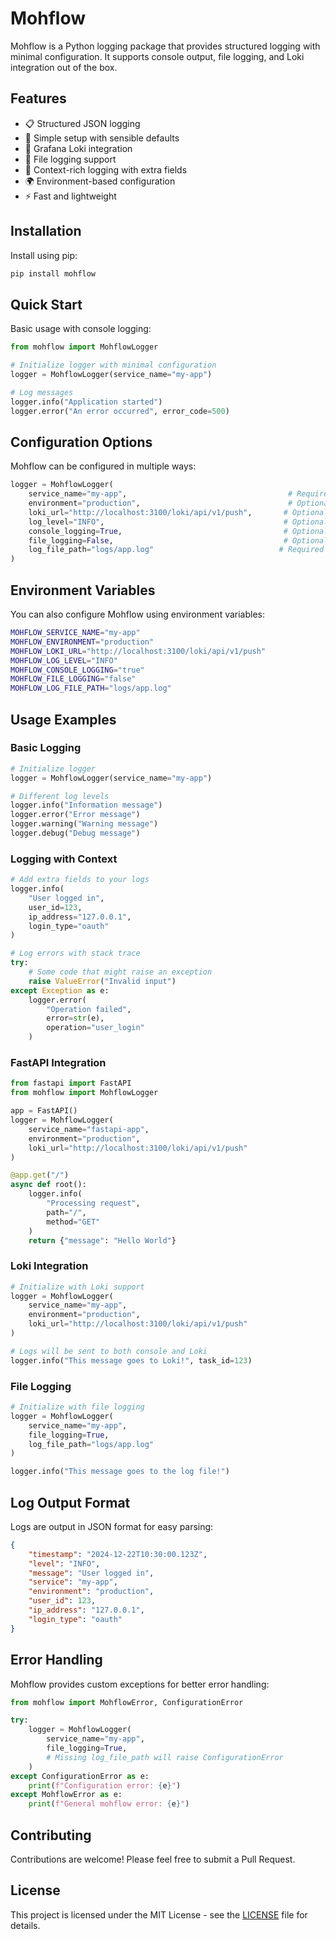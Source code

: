 # Mohflow

Mohflow is a Python logging package that provides structured logging with minimal configuration. It supports console output, file logging, and Loki integration out of the box.

## Features

- 📋 Structured JSON logging
- 🚀 Simple setup with sensible defaults
- 🔄 Grafana Loki integration
- 📁 File logging support
- 🎯 Context-rich logging with extra fields
- 🌍 Environment-based configuration
- ⚡ Fast and lightweight

## Installation

Install using pip:

```bash
pip install mohflow
```

## Quick Start

Basic usage with console logging:

```python
from mohflow import MohflowLogger

# Initialize logger with minimal configuration
logger = MohflowLogger(service_name="my-app")

# Log messages
logger.info("Application started")
logger.error("An error occurred", error_code=500)
```

## Configuration Options

Mohflow can be configured in multiple ways:

```python
logger = MohflowLogger(
    service_name="my-app",                                    # Required
    environment="production",                                 # Optional (default: "development")
    loki_url="http://localhost:3100/loki/api/v1/push",       # Optional (default: None)
    log_level="INFO",                                        # Optional (default: "INFO")
    console_logging=True,                                    # Optional (default: True)
    file_logging=False,                                      # Optional (default: False)
    log_file_path="logs/app.log"                            # Required if file_logging=True
)
```

## Environment Variables

You can also configure Mohflow using environment variables:

```bash
MOHFLOW_SERVICE_NAME="my-app"
MOHFLOW_ENVIRONMENT="production"
MOHFLOW_LOKI_URL="http://localhost:3100/loki/api/v1/push"
MOHFLOW_LOG_LEVEL="INFO"
MOHFLOW_CONSOLE_LOGGING="true"
MOHFLOW_FILE_LOGGING="false"
MOHFLOW_LOG_FILE_PATH="logs/app.log"
```

## Usage Examples

### Basic Logging

```python
# Initialize logger
logger = MohflowLogger(service_name="my-app")

# Different log levels
logger.info("Information message")
logger.error("Error message")
logger.warning("Warning message")
logger.debug("Debug message")
```

### Logging with Context

```python
# Add extra fields to your logs
logger.info(
    "User logged in",
    user_id=123,
    ip_address="127.0.0.1",
    login_type="oauth"
)

# Log errors with stack trace
try:
    # Some code that might raise an exception
    raise ValueError("Invalid input")
except Exception as e:
    logger.error(
        "Operation failed",
        error=str(e),
        operation="user_login"
    )
```

### FastAPI Integration

```python
from fastapi import FastAPI
from mohflow import MohflowLogger

app = FastAPI()
logger = MohflowLogger(
    service_name="fastapi-app",
    environment="production",
    loki_url="http://localhost:3100/loki/api/v1/push"
)

@app.get("/")
async def root():
    logger.info(
        "Processing request",
        path="/",
        method="GET"
    )
    return {"message": "Hello World"}
```

### Loki Integration

```python
# Initialize with Loki support
logger = MohflowLogger(
    service_name="my-app",
    environment="production",
    loki_url="http://localhost:3100/loki/api/v1/push"
)

# Logs will be sent to both console and Loki
logger.info("This message goes to Loki!", task_id=123)
```

### File Logging

```python
# Initialize with file logging
logger = MohflowLogger(
    service_name="my-app",
    file_logging=True,
    log_file_path="logs/app.log"
)

logger.info("This message goes to the log file!")
```

## Log Output Format

Logs are output in JSON format for easy parsing:

```json
{
    "timestamp": "2024-12-22T10:30:00.123Z",
    "level": "INFO",
    "message": "User logged in",
    "service": "my-app",
    "environment": "production",
    "user_id": 123,
    "ip_address": "127.0.0.1",
    "login_type": "oauth"
}
```

## Error Handling

Mohflow provides custom exceptions for better error handling:

```python
from mohflow import MohflowError, ConfigurationError

try:
    logger = MohflowLogger(
        service_name="my-app",
        file_logging=True,
        # Missing log_file_path will raise ConfigurationError
    )
except ConfigurationError as e:
    print(f"Configuration error: {e}")
except MohflowError as e:
    print(f"General mohflow error: {e}")
```

## Contributing

Contributions are welcome! Please feel free to submit a Pull Request.

## License

This project is licensed under the MIT License - see the [LICENSE](LICENSE) file for details.